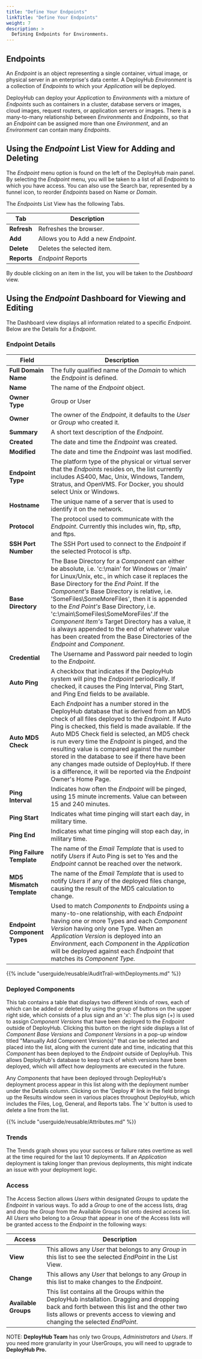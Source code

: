 ```yaml
---
title: "Define Your Endpoints"
linkTitle: "Define Your Endpoints"
weight: 7
description: >
  Defining Endpoints for Environments.
---
```

## Endpoints

An _Endpoint_ is an object representing a single container, virtual image, or physical server in an enterprise's data center. A DeployHub _Environment_ is a collection of _Endpoints_ to which your _Application_ will be deployed.

 DeployHub can deploy your _Application_ to _Environments_ with a mixture of _Endpoints_ such as containers in a cluster,  database servers or images, cloud images, request routers, or application servers or images. There is a many-to-many relationship between _Environments_ and _Endpoints_, so that an _Endpoint_ can be assigned more than one _Environment_, and an _Environment_ can contain many _Endpoints_.

## Using the _Endpoint_ List View for Adding and Deleting

The _Endpoint_ menu option is found on the left of the DeployHub main panel. By selecting the _Endpoint_ menu, you will be taken to a list of all _Endpoints_ to which you have access. You can also use the Search bar, represented by a funnel icon, to reorder _Endpoints_ based on Name or _Domain_.

The _Endpoints_ List View has the following Tabs.

| Tab | Description |
| --- | --- |
|**Refresh** | Refreshes the browser. |
| **Add** | Allows you to Add a new _Endpoint_. |
| **Delete** | Deletes the selected item. |
| **Reports** | _Endpoint_ Reports |

By double clicking on an item in the list, you will be taken to the _Dashboard_ view.

## Using the _Endpoint_ Dashboard for Viewing and Editing

The Dashboard view displays all information related to a specific _Endpoint_.  Below are the Details for a _Endpoint_.

### Endpoint Details

| Field | Description |
| --- | --- |
| **Full Domain Name** | The fully qualified name of the _Domain_ to which the _Endpoint_ is defined.|
| **Name** | The name of the _Endpoint_ object. |
| **Owner Type** | Group or User |
| **Owner** | The owner of the _Endpoint_, it defaults to the _User_ or _Group_ who created it. |
| **Summary** | A short text description of the _Endpoint_. |
| **Created** | The date and time the _Endpoint_ was created. |
| **Modified**| The date and time the _Endpoint_ was last modified. |
| **Endpoint Type** | The platform type of the physical or virtual server that the _Endpoints_ resides on, the list currently includes AS400, Mac, Unix, Windows, Tandem, Stratus, and OpenVMS. For Docker, you should select Unix or Windows. |
| **Hostname**| The unique name of a server that is used to identify it on the network. |
| **Protocol** | The protocol used to communicate with the _Endpoint_. Currently this includes win, ftp, sftp, and ftps. |
| **SSH Port Number** | The SSH Port used to connect to the _Endpoint_ if the selected Protocol is sftp. |
| **Base Directory** | The Base Directory for a _Component_ can either be absolute, i.e. 'c:\main' for Windows or '/main' for Linux/Unix, etc., in which case it replaces the Base Directory for the _End Point_. If the _Component's_ Base Directory is relative, i.e. 'SomeFiles\SomeMoreFiles', then it is appended to the _End Point's_ Base Directory, i.e. 'c:\main\SomeFiles\SomeMoreFiles'.If the _Component Item's_ Target Directory has a value, it is always appended to the end of whatever value has been created from the Base Directories of the _Endpoint_ and _Component_. |
| **Credential** | The Username and Password pair needed to login to the _Endpoint_. |
| **Auto Ping** | A checkbox that indicates if the DeployHub system will ping the _Endpoint_ periodically. If checked, it causes the Ping Interval, Ping Start, and Ping End fields to be available. |
| **Auto MD5 Check** | Each _Endpoint_ has a number stored in the DeployHub database that is derived from an MD5 check of all files deployed to the _Endpoint_. If Auto Ping is checked, this field is made available. If the Auto MD5 Check field is selected, an MD5 check is run every time the _Endpoint_ is pinged, and the resulting value is compared against the number stored in the database to see if there have been any changes made outside of DeployHub. If there is a difference, it will be reported via the _Endpoint_ Owner's Home Page. |
| **Ping Interval**| Indicates how often the _Endpoint_ will be pinged, using 15 minute increments. Value can between 15 and 240 minutes. |
| **Ping Start** | Indicates what time pinging will start each day, in military time. |
|**Ping End** | Indicates what time pinging will stop each day, in military time. |
| **Ping Failure Template** | The name of the _Email Template_ that is used to notify _Users_ if Auto Ping is set to Yes and the _Endpoint_ cannot be reached over the network. |
| **MD5 Mismatch Template** | The name of the _Email Template_ that is used to notify _Users_ if any of the deployed files change, causing the result of the MD5 calculation to change. |
| **Endpoint Component Types** | Used to match _Components_ to _Endpoints_ using a many-to-one relationship, with each _Endpoint_ having one or more Types and each _Component Version_ having only one Type. When an _Application Version_ is deployed into an _Environment_, each _Component_ in the _Application_ will be deployed against each _Endpoint_ that matches its _Component Type._ |

{{% include "userguide/reusable/AuditTrail-withDeployments.md" %}}

### Deployed Components

This tab contains a table that displays two different kinds of rows, each of which can be added or deleted by using the group of buttons on the upper right side, which consists of a plus sign and an 'x': The plus sign (+) is used to assign _Component Versions_ that have been deployed to the _Endpoint_ outside of DeployHub. Clicking this button on the right side displays a list of _Component Base Versions_ and _Component Versions_ in a pop-up window titled "Manually Add Component Version(s)" that can be selected and placed into the list, along with the current date and time, indicating that this _Component_ has been deployed to the _Endpoint_ outside of DeployHub. This allows DeployHub's database to keep track of which versions have been deployed, which will affect how deployments are executed in the future.

Any _Components_ that have been deployed through DeployHub's deployment process appear in this list along with the deployment number under the Details column. Clicking on the 'Deploy #' link in the field brings up the Results window seen in various places throughout DeployHub, which includes the Files, Log, General, and Reports tabs. The 'x' button is used to delete a line from the list.

{{% include "userguide/reusable/Attributes.md" %}}

### Trends

The Trends graph shows you your success or failure rates overtime as well at the time required for the last 10 deployments. If an _Application_ deployment is taking longer than previous deployments, this might indicate an issue with your deployment logic.

### Access

The Access Section allows _Users_ within designated _Groups_ to update the _Endpoint_ in various ways. To add a _Group_ to one of the access lists, drag and drop the _Group_ from the Available Groups list onto desired access list. All _Users_ who belong to a _Group_ that appear in one of the Access lists will be granted access to the _Endpoint_ in the following ways:

| Access | Description |
| --- | --- |
|**View**| This allows any _User_ that belongs to any _Group_ in this list to see the selected _EndPoint_ in the List View. |
|**Change**| This allows any _User_ that belongs to any _Group_ in this list to make changes to the _Endpoint_. |
|**Available Groups**|This list contains all the Groups within the DeployHub installation. Dragging and dropping back and forth between this list and the other two lists allows or prevents access to viewing and changing the selected _EndPoint_.

NOTE: **DeployHub Team** has only two Groups, _Administrators_ and _Users_. If you need more granularity in your UserGroups, you will need to upgrade to **DeployHub Pro.**
